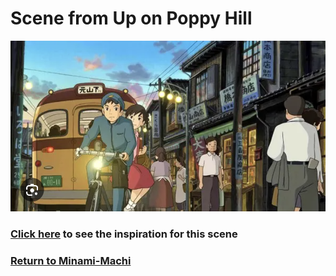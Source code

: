 # Scene from Up on Poppy Hill
![Shops Poppy](poppy-shops.png)
### [Click here](https://github.com/mollyjones2023/ghibli-simulacrum/blob/main/2-ghibli-grand-warehouse/6-minami-machi/retro-shops.md) to see the inspiration for this scene
### [Return to Minami-Machi](https://github.com/mollyjones2023/ghibli-simulacrum/blob/main/2-ghibli-grand-warehouse/6-minami-machi/street.md)
